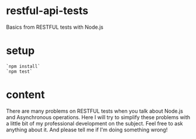 # restful-api-tests
Basics from RESTFUL tests with Node.js

# setup
    `npm install`
    `npm test`

# content
There are many problems on RESTFUL tests when you talk about Node.js and Asynchronous operations.
Here I will try to simplify these problems with a little bit of my professional development on the subject.
Feel free to ask anything about it.
And please tell me if I'm doing something wrong!
